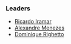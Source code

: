 ### Leaders

* [Ricardo Iramar](mailto:ricardo.iramar@owasp.org)
* [Alexandre Menezes](mailto:alexandre.fmenezes@owasp.org)
* [Dominique Righetto](mailto:dominique.righetto@owasp.org)
